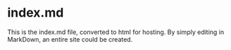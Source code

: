 # index.md

This is the index.md file, converted to html for hosting. By simply editing in MarkDown, an entire site could be created. 
